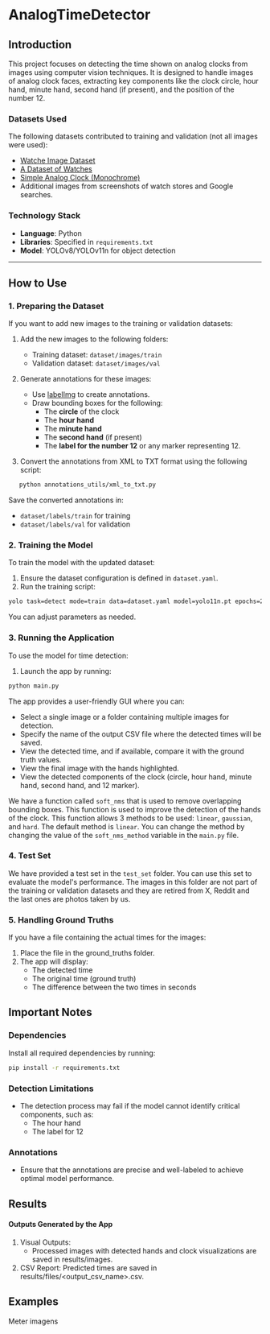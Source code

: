 # AnalogTimeDetector

## Introduction

This project focuses on detecting the time shown on analog clocks from images using computer vision techniques. It is designed to handle images of analog clock faces, extracting key components like the clock circle, hour hand, minute hand, second hand (if present), and the position of the number 12. 

### Datasets Used
The following datasets contributed to training and validation (not all images were used):
- [Watche Image Dataset](https://www.kaggle.com/datasets/ahedjneed/fancy-watche-images)
- [A Dataset of Watches](https://www.kaggle.com/datasets/mathewkouch/a-dataset-of-watches)
- [Simple Analog Clock (Monochrome)](https://www.kaggle.com/datasets/kopfgeldjaeger/simple-analog-clock-monochrome/data)
- Additional images from screenshots of watch stores and Google searches.

### Technology Stack
- **Language**: Python
- **Libraries**: Specified in `requirements.txt`
- **Model**: YOLOv8/YOLOv11n for object detection

---

## How to Use

### 1. Preparing the Dataset
If you want to add new images to the training or validation datasets:
1. Add the new images to the following folders:
   - Training dataset: `dataset/images/train`
   - Validation dataset: `dataset/images/val`
2. Generate annotations for these images:
   - Use [labelImg](https://github.com/heartexlabs/labelImg) to create annotations. 
   - Draw bounding boxes for the following:
     - The **circle** of the clock
     - The **hour hand**
     - The **minute hand**
     - The **second hand** (if present)
     - The **label for the number 12** or any marker representing 12.

3. Convert the annotations from XML to TXT format using the following script:
```bash
   python annotations_utils/xml_to_txt.py
```
Save the converted annotations in:
  - `dataset/labels/train` for training
  - `dataset/labels/val` for validation


### 2. Training the Model
To train the model with the updated dataset:

1. Ensure the dataset configuration is defined in `dataset.yaml`.
2. Run the training script:
```bash
yolo task=detect mode=train data=dataset.yaml model=yolo11n.pt epochs=200 imgsz=640 device=0 lr0=1e-2 momentum=0.95 weight_decay=1e-3 label_smoothing=0.1 fliplr=0.5 hsv_h=0.05 hsv_v=0.4 scale=0.5 perspective=0.25
```
You can adjust parameters as needed.


### 3. Running the Application
To use the model for time detection:

1. Launch the app by running:
```bash
python main.py
```
The app provides a user-friendly GUI where you can:

- Select a single image or a folder containing multiple images for detection.
- Specify the name of the output CSV file where the detected times will be saved.
- View the detected time, and if available, compare it with the ground truth values.
- View the final image with the hands highlighted.
- View the detected components of the clock (circle, hour hand, minute hand, second hand, and 12 marker).

We have a function called `soft_nms` that is used to remove overlapping bounding boxes. This function is used to improve the detection of the hands of the clock. This function allows 3 methods to be used: `linear`, `gaussian`, and `hard`. The default method is `linear`. You can change the method by changing the value of the `soft_nms_method` variable in the `main.py` file.

### 4. Test Set

We have provided a test set in the `test_set` folder. You can use this set to evaluate the model's performance. The images in this folder are not part of the training or validation datasets and they are retired from X, Reddit and the last ones are photos taken by us.

### 5. Handling Ground Truths
If you have a file containing the actual times for the images:

1. Place the file in the ground_truths folder.
2. The app will display:
    - The detected time
    - The original time (ground truth)
    - The difference between the two times in seconds

## Important Notes
### Dependencies
Install all required dependencies by running:

```bash
pip install -r requirements.txt
```

### Detection Limitations
- The detection process may fail if the model cannot identify critical components, such as:
    - The hour hand
    - The label for 12

### Annotations
- Ensure that the annotations are precise and well-labeled to achieve optimal model performance.

## Results
#### Outputs Generated by the App
1. Visual Outputs:
    - Processed images with detected hands and clock visualizations are saved in results/images.
2. CSV Report:
Predicted times are saved in results/files/<output_csv_name>.csv.

## Examples

Meter imagens